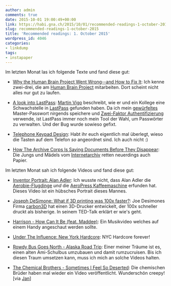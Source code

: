 ```yaml
---
author: admin
comments: true
date: 2015-10-01 19:00:49+00:00
link: https://habi.gna.ch/2015/10/01/recommended-readings-1-october-2015/
slug: recommended-readings-1-october-2015
title: 'Recommended readings: 1. October 2015'
wordpress_id: 4046
categories:
- linkdump
tags:
- instapaper
---
```


Im letzten Monat las ich folgende Texte und fand diese gut:





  * [Why the Human Brain Project Went Wrong--and How to Fix It](http://www.scientificamerican.com/article/why-the-human-brain-project-went-wrong-and-how-to-fix-it/): Ich kenne zwei-drei, die am [Human Brain Project](http://www.humanbrainproject.eu/) mitarbeiten. Dort scheint nicht alles nur gut zu laufen.


  * [A look into LastPass](http://www.martinvigo.com/a-look-into-lastpass/): [Martin Vigo](http://www.martinvigo.com) beschreibt, wie er und ein Kollege eine Schwachstelle in [LastPass](https://lastpass.com) gefunden haben. Da ich mein [gewürfeltes](https://en.wikipedia.org/wiki/Diceware) Master-Passwort nirgends speichere und [Zwei-Faktor Authentifizierung](https://en.wikipedia.org/wiki/Two-factor_authentication) verwende, ist LastPass immer noch mein Tool der Wahl, um Passwörter zu verwalten. Und der Bug wurde sowieso gefixt.


  * [Telephone Keypad Design](http://datagenetics.com/blog/august32015/): Habt ihr euch eigentlich mal überlegt, wieso die Tasten auf dem Telefon _so_ angeordnet sind. Ich auch nicht :)


  * [How The Archive Corps Is Saving Documents Before They Disappear](http://www.theatlantic.com/technology/archive/2015/09/introducing-the-archive-corps/403135/): Die Jungs und Mädels vom [Internetarchiv](https://archive.org) retten neuerdings auch Papier.



Im letzten Monat sah ich folgende Videos und fand diese gut:



  * [Inventor Portrait: Alan Adler](https://vimeo.com/137090060): Ich wusste nicht, dass Alan Adler die [Aerobie-Flugdinge](http://aerobie.com/sport-toys/) _und_ die [AeroPress Kaffeemaschine](http://aerobie.com/product/aeropress/) erfunden hat. Dieses Video ist ein hübsches Portrait dieses Mannes.


  * [Joseph DeSimone: What if 3D printing was 100x faster?](http://www.ted.com/talks/joe_desimone_what_if_3d_printing_was_25x_faster): Joe Desimones Firma [carbon3D](http://carbon3d.com) hat einen 3D-Drucker entwickelt, der 100x schneller druckt als bisherige. In seinem TED-Talk erklärt er wie's geht.


  * [Harrison - How Can It Be (feat. Maddee)](https://vimeo.com/135475344): Ein Musikvideo welches auf einem Handy angeschaut werden sollte.


  * [Under The Influence: New York Hardcore](https://www.youtube.com/watch?v=tRoEdcBgH2Q): NYC Hardcore forever!


  * [Rowdy Bus Goes North - Alaska Road Trip](https://www.youtube.com/watch?v=-LoUzw5Dyc4): Einer meiner Träume ist es, einen alten Ami-Schulbus umzubauen und damit rumzucruisen. Bis ich diesen Traum umsetzen kann, muss ich mich an solche Videos halten.


  * [The Chemical Brothers - Sometimes I Feel So Deserted](https://www.youtube.com/watch?v=saZVNLMMmmo): Die chemischen Brüder haben mal wieder ein Video veröffentlicht. Wunderschön creepy! [via [Jan](https://pieceoplastic.com/index.php/6962/ruff-linkage-201534/)]


